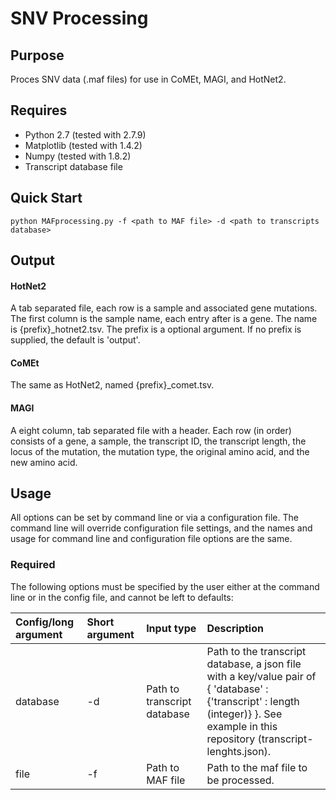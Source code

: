 # SNV Processing

Purpose 
---
Proces SNV data (.maf files) for use in CoMEt, MAGI, and HotNet2.

Requires
---
* Python 2.7 (tested with 2.7.9)
* Matplotlib (tested with 1.4.2)
* Numpy (tested with 1.8.2)
* Transcript database file

Quick Start
---

`python MAFprocessing.py -f <path to MAF file> -d <path to transcripts database> `

Output
---

#### HotNet2
A tab separated file, each row is a sample and associated gene mutations. The first column is the sample name, each entry after is a gene. The name is {prefix}_hotnet2.tsv. The prefix is a optional argument. If no prefix is supplied, the default is 'output'.

#### CoMEt
The same as HotNet2, named {prefix}_comet.tsv.

#### MAGI
A eight column, tab separated file with a header. Each row (in order) consists of a gene, a sample, the transcript ID, the transcript length, the locus of the mutation, the mutation type, the original amino acid, and the new amino acid.


Usage
---
All options can be set by command line or via a configuration file. The 
command line will override configuration file settings, and the names and usage for
command line and configuration file options are the same. 

### Required ###

The following options must be specified by the user either at the command line or in the config file, and cannot be left to defaults:

Config/long argument | Short argument   | Input type | Description 
:-------------------------------------| :----- |:----- |:-----
database  | -d | Path to transcript database |Path to the transcript database, a json file with a key/value pair of { 'database' : {'transcript' : length (integer)} }. See example in this repository (transcript-lenghts.json).
file     | -f | Path to MAF file | Path to the maf file to be processed.

